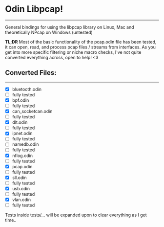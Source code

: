 # Odin Libpcap!
----

General bindings for using the libpcap library on Linux, Mac and theoretically NPcap on Windows (untested)

**TL;DR** 
Most of the basic functionality of the pcap.odin file has been tested, it can open, read, and process pcap files / streams from interfaces.
As you get into more specific filtering or niche macro checks, I've not quite converted everything across, open to help! <3

## Converted Files:
-----
- [x] bluetooth.odin 
-   [ ] fully tested
- [x] bpf.odin
-   [ ] fully tested
- [x] can_socketcan.odin 
-   [ ] fully tested
- [x] dlt.odin
-   [ ] fully tested
- [x] ipnet.odin 
-   [ ] fully tested
- [ ] namedb.odin
-   [ ] fully tested
- [x] nflog.odin
-   [ ] fully tested
- [x] pcap.odin
-   [ ] fully tested
- [x] sll.odin 
-   [ ] fully tested
- [x] usb.odin
-   [ ] fully tested
- [x] vlan.odin
-   [ ] fully tested

Tests inside tests/... will be expanded upon to clear everything as I get time..
